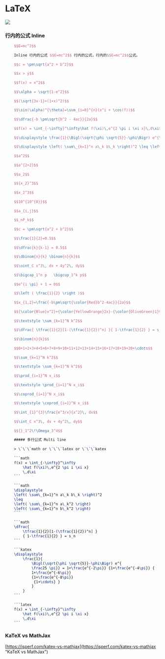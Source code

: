# LaTeX

![](https://raw.githubusercontent.com/JaxsonWang/WP-Editor.MD/master/Interface-logo.jpg)

### 行内的公式 Inline

```latex 
    $$E=mc^2$$
    
    Inline 行内的公式 $$E=mc^2$$ 行内的公式，行内的$$E=mc^2$$公式。
    
    $$c = \pm\sqrt{a^2 + b^2}$$
    
    $$x > y$$
    
    $$f(x) = x^2$$
    
    $$\alpha = \sqrt{1-e^2}$$
    
    $$(\sqrt{3x-1}+(1+x)^2)$$
                 
    $$\sin(\alpha)^{\theta}=\sum_{i=0}^{n}(x^i + \cos(f))$$
    
    $$\dfrac{-b \pm\sqrt{b^2 - 4ac}}{2a}$$
    
    $$f(x) = \int_{-\infty}^\infty\hat f(\xi)\,e^{2 \pi i \xi x}\,d\xi$$
    
    $$\displaystyle \frac{1}{\Bigl(\sqrt{\phi \sqrt{5}}-\phi\Bigr) e^{\frac25 \pi}} = 1+\frac{e^{-2\pi}} {1+\frac{e^{-4\pi}} {1+\frac{e^{-6\pi}} {1+\frac{e^{-8\pi}} {1+\cdots} } } }$$
    
    $$\displaystyle \left( \sum\_{k=1}^n a\_k b\_k \right)^2 \leq \left( \sum\_{k=1}^n a\_k^2 \right) \left( \sum\_{k=1}^n b\_k^2 \right)$$
    
    $$a^2$$
    
    $$a^{2+2}$$
    
    $$a_2$$
    
    $${x_2}^3$$
    
    $$x_2^3$$
    
    $$10^{10^{8}}$$
    
    $$a_{i,j}$$
    
    $$_nP_k$$
    
    $$c = \pm\sqrt{a^2 + b^2}$$
    
    $$\frac{1}{2}=0.5$$
    
    $$\dfrac{k}{k-1} = 0.5$$
    
    $$\dbinom{n}{k} \binom{n}{k}$$
    
    $$\oint_C x^3\, dx + 4y^2\, dy$$
    
    $$\bigcap_1^n p   \bigcup_1^k p$$
    
    $$e^{i \pi} + 1 = 0$$
    
    $$\left ( \frac{1}{2} \right )$$
    
    $$x_{1,2}=\frac{-b\pm\sqrt{\color{Red}b^2-4ac}}{2a}$$
    
    $${\color{Blue}x^2}+{\color{YellowOrange}2x}-{\color{OliveGreen}1}$$
    
    $$\textstyle \sum_{k=1}^N k^2$$
    
    $$\dfrac{ \tfrac{1}{2}[1-(\tfrac{1}{2})^n] }{ 1-\tfrac{1}{2} } = s_n$$
    
    $$\binom{n}{k}$$
    
    $$0+1+2+3+4+5+6+7+8+9+10+11+12+13+14+15+16+17+18+19+20+\cdots$$
    
    $$\sum_{k=1}^N k^2$$
    
    $$\textstyle \sum_{k=1}^N k^2$$
    
    $$\prod_{i=1}^N x_i$$
    
    $$\textstyle \prod_{i=1}^N x_i$$
    
    $$\coprod_{i=1}^N x_i$$
    
    $$\textstyle \coprod_{i=1}^N x_i$$
    
    $$\int_{1}^{3}\frac{e^3/x}{x^2}\, dx$$
    
    $$\int_C x^3\, dx + 4y^2\, dy$$
    
    $${}_1^2\!\Omega_3^4$$
    
    ##### 多行公式 Multi line
    
    > \`\`\`math or \`\`\`latex or \`\`\`katex
    
    ```math
    f(x) = \int_{-\infty}^\infty
        \hat f(\xi)\,e^{2 \pi i \xi x}
        \,d\xi
    ```
    
    ```math
    \displaystyle
    \left( \sum\_{k=1}^n a\_k b\_k \right)^2
    \leq
    \left( \sum\_{k=1}^n a\_k^2 \right)
    \left( \sum\_{k=1}^n b\_k^2 \right)
    ```
    
    ```math
    \dfrac{ 
        \tfrac{1}{2}[1-(\tfrac{1}{2})^n] }
        { 1-\tfrac{1}{2} } = s_n
    ```
    
    ```katex
    \displaystyle 
        \frac{1}{
            \Bigl(\sqrt{\phi \sqrt{5}}-\phi\Bigr) e^{
            \frac25 \pi}} = 1+\frac{e^{-2\pi}} {1+\frac{e^{-4\pi}} {
            1+\frac{e^{-6\pi}}
            {1+\frac{e^{-8\pi}}
             {1+\cdots} }
            } 
        }
    ```
    
    ```latex
    f(x) = \int_{-\infty}^\infty
        \hat f(\xi)\,e^{2 \pi i \xi x}
        \,d\xi
    ```
```
### KaTeX vs MathJax

[https://jsperf.com/katex-vs-mathjax](https://jsperf.com/katex-vs-mathjax "KaTeX vs MathJax")